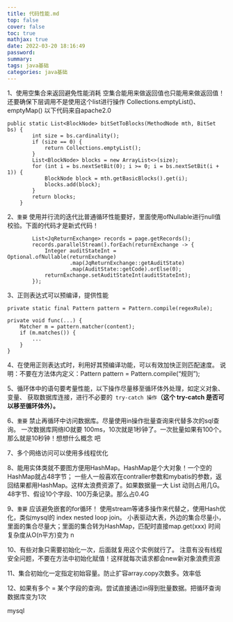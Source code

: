 ```yaml
---
title: 代码性能.md
top: false
cover: false
toc: true
mathjax: true
date: 2022-03-20 18:16:49
password:
summary:
tags: java基础
categories: java基础
---
```

1、使用空集合来返回避免性能消耗
空集合能用来做返回值也只能用来做返回值！还要确保下层调用不是使用这个list进行操作
Collections.emptyList()、emptyMap()
以下代码来自apache2.0
~~~
public static List<BlockNode> bitSetToBlocks(MethodNode mth, BitSet bs) {
		int size = bs.cardinality();
		if (size == 0) {
			return Collections.emptyList();
		}
		List<BlockNode> blocks = new ArrayList<>(size);
		for (int i = bs.nextSetBit(0); i >= 0; i = bs.nextSetBit(i + 1)) {
			BlockNode block = mth.getBasicBlocks().get(i);
			blocks.add(block);
		}
		return blocks;
	}
~~~


2、`重要` 使用并行流的迭代比普通循环性能要好，里面使用ofNullable进行null值校验。下面的代码才是新式代码！

~~~
        List<JqReturnExchange> records = page.getRecords();
        records.parallelStream().forEach(returnExchange -> {
            Integer auditStateInt = Optional.ofNullable(returnExchange)
                    .map(JqReturnExchange::getAuditState)
                    .map(AuditState::getCode).orElse(0);
            returnExchange.setAuditStateInt(auditStateInt);
        });
~~~



3、正则表达式可以预编译，提供性能
~~~
private static final Pattern pattern = Pattern.compile(regexRule);
 
private void func(...) {
    Matcher m = pattern.matcher(content);
    if (m.matches()) {
        ...
    }
}
~~~

4、在使用正则表达式时，利用好其预编译功能，可以有效加快正则匹配速度。
说明：不要在方法体内定义：Pattern pattern = Pattern.compile(“规则”);



5、循环体中的语句要考量性能，以下操作尽量移至循环体外处理，如定义对象、变量、
获取数据库连接，进行不必要的` try-catch 操作`**（这个 try-catch 是否可以移至循环体外）。**


6、`重要` 禁止再循环中访问数据库。尽量使用in操作批量查询来代替多次的sql查询。
一次数据库网络IO就要 100ms，10次就是1秒钟了。一次批量如果有100个。那么就是10秒钟！想想什么概念
吧



7、多个网络访问可以使用多线程优化


8、能用实体类就不要图方便用HashMap。HashMap是个大对象！一个空的HashMap就占48字节；
一些人一般喜欢在contraller参数和mybatis的参数，返回结果都用HashMap。这样太浪费资源了。如果数据量一大
List<Map> 动则占用几G。 48字节、假设10个字段、100万条记录。那么占0.4G


9、`重要` 应该避免嵌套的for循环！
使用stream等诸多操作来代替之，使用Hash优化，类似mysql的 index nested loop join。
小表驱动大表，外边的集合尽量小，里面的集合尽量大；里面的集合转为HashMap，匹配时直接map.get(xxx)
时间复杂度从O(n平方)变为 n




10、有些对象只需要初始化一次，后面就复用这个实例就行了。
注意有没有线程安全问题，不要在方法中初始化赋值！这样就每次请求都会new新对象浪费资源



11、集合初始化一定指定初始容量。防止扩容array.copy次数多。效率低


12、如果有多个 = 某个字段的查询。尝试直接通过in得到批量数据。把循环查询数据库变为1次



mysql
